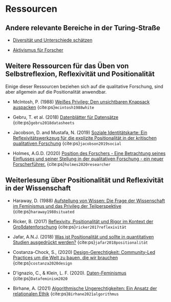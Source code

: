 # Ressourcen

## Andere relevante Bereiche in der Turing-Straße

* [Diversität und Unterschiede schätzen](https://the-turing-way.netlify.app/collaboration/new-community/new-community-differences.html)

* [Aktivismus für Forscher](https://the-turing-way.netlify.app/ethical-research/activism.html)

## Weitere Ressourcen für das Üben von Selbstreflexion, Reflexivität und Positionalität
Einige dieser Ressourcen beziehen sich auf die qualitative Forschung, sind aber allgemein auf die Positionalität anwendbar.

* McIntosh, P. (1988) [Weißes Privileg: Den unsichtbaren Knapsack auspacken](https://admin.artsci.washington.edu/sites/adming/files/unpacking-invisible-knapsack.pdf) {cite:ps}`mcintosh1988white`

* Gebru, T. et al. (2018) [Datenblätter für Datensätze](https://www.microsoft.com/en-us/research/uploads/prod/2019/01/1803.09010.pdf) {cite:ps}`gebru2018datasheets`

* Jacobson, D. and Mustafa, N. (2019) [Soziale Identitätskarte: Ein Reflexivitätswerkzeug für die explizite Positionalität in der kritischen qualitativen Forschung](https://journals.sagepub.com/doi/full/10.1177/1609406919870075) {cite:ps}`jacobson2019social`

* Holmes, A.G.D. (2020) [Position des Forschers - Eine Betrachtung seines Einflusses und seiner Stellung in der qualitativen Forschung - ein neuer Forscherführer.](https://files.eric.ed.gov/fulltext/EJ1268044.pdf) {cite:ps}`holmes2020researcher`

## Weiterlesung über Positionalität und Reflexivität in der Wissenschaft

* Haraway, D. (1988) [Aufstellung von Wissen: Die Frage der Wissenschaft im Feminismus und das Privileg der Teilperspektive](https://www.jstor.org/stable/3178066) {cite:ps}`haraway1988situated`

* Ricker, B. (2017) [Reflexivity, Positionalität und Rigor im Kontext der Großdatenforschung](https://papers.ssrn.com/sol3/papers.cfm?abstract_id=2911652) {cite:ps}`ricker2017reflexivität`

* Jafar, A.N.J. (2018) [Was ist Positionalität und sollte in quantitativen Studien ausgedrückt werden?](https://emj.bmj.com/content/35/5/323) {cite:ps}`jafar2018positionalität`

* Costanza-Chock, S., (2020) [Design-Gerechtigkeit: Community-Led Practices um die Welt zu bauen, die wir brauchen](https://design-justice.pubpub.org/) {cite:ps}`costanza2020design`

* D'ignazio, C., & Klein, L. F. (2020). [Daten-Feminismus](https://mitpress.mit.edu/books/data-feminism) {cite:ps}`Datafeminism2020`

* Birhane, A. (2021) [Algorithmische Ungerechtigkeiten: Ein Ansatz der relationalen Ethik](https://www.sciencedirect.com/science/article/pii/S2666389921000155) {cite:ps}`Birhane2021algorithmus`
